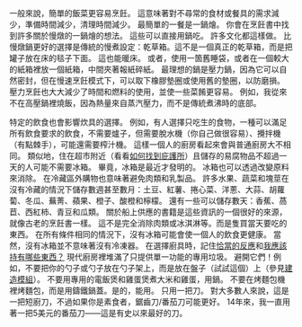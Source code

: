 一般來說，簡單的飯菜更容易烹飪。
這意味著對不尋常的食材或餐具的需求減少，準備時間減少，清理時間減少。
最簡單的一餐是一鍋燴。
你會在烹飪書中找到許多關於慢燉的一鍋燴的想法。
這些可以直接用鍋吃。
許多文化都這樣做。
比慢燉鍋更好的選擇是傳統的慢煮設定：乾草箱。這不是一個真正的乾草箱，而是把罐子放在床的毯子下面。
這也能暖床。
或者，使用一箇舊睡袋，或者在一個較大的紙箱裡放一個紙箱，中間夾著報紙碎紙。
最理想的鍋是壓力鍋，因為它可以自然密封，但在慢速烹飪模式下，可以取下橡膠墊圈或使用舊的墊圈，以防磨損。
壓力烹飪也大大減少了時間和燃料的使用，並使一些菜餚更容易。
例如，我從來不在高壓鍋裡燒飯，因為熱量來自蒸汽壓力，而不是傳統煮沸時的底部。

特定的飲食也會影響炊具的選擇。
例如，有人選擇只吃生的食物，一種可以滿足所有飲食要求的飲食，不需要爐子，但需要脫水機（你自己做很容易）、攪拌機（有點棘手），可能還需要榨汁機。
這樣一個人的廚房看起來會與普通廚房大不相同。
類似地，住在超市附近（看看[如何找到庇護所]()）且儲存的易腐物品不超過一天的人可能不需要冰箱。
畢竟，冰箱是最近才發明的。
冰箱也可以透過改變原料來消除。
在冷藏區外購物也意味著避免肉類和乳製品。
許多水果、蔬菜和塊莖在沒有冷藏的情況下儲存數週甚至數月：土豆、紅薯、捲心菜、洋蔥、大蒜、胡蘿蔔、冬瓜、蕪菁、蘋果、橙子、酸橙和檸檬。
還有一些可以儲存數天：香蕉、萵苣、西紅柿、青豆和瓜類。
關於船上供應的書籍是這些資訊的一個很好的來源，就像古老的烹飪書一樣。
這不是完全消除肉類或冰淇淋等。而是隻買當天要吃的東西。
在所有條件相同的情況下，沒有冰箱可能會使一個人的飲食更健康。
當然，沒有冰箱並不意味著沒有冷凍器。
在選擇廚具時，記住[恰當的反應]()和[我應該持有哪些東西？]()
現代廚房裡堆滿了只提供單一功能的專用垃圾。
避開它們！例如，不要把你的勺子或勺子放在勺子架上，而是放在盤子（試試這個）上（參見[建造模組]()）。
不要用專用的電飯煲和雞蛋煲煮大米和雞蛋，用鍋。
不要在烤麵包機裡烤麵包，而是用鑄鐵鍋蓋。是的，能用。
只用一把刀。
對大多數人來說，這是一把短廚刀，不過如果你是素食者，鋸齒刀/番茄刀可能更好。
14年來，我一直用著一把5美元的番茄刀——這是有史以來最好的刀。